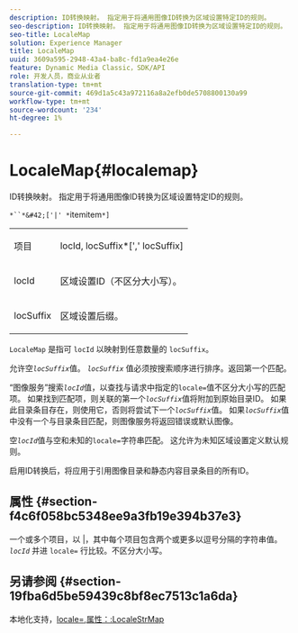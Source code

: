 ```yaml
---
description: ID转换映射。 指定用于将通用图像ID转换为区域设置特定ID的规则。
seo-description: ID转换映射。 指定用于将通用图像ID转换为区域设置特定ID的规则。
seo-title: LocaleMap
solution: Experience Manager
title: LocaleMap
uuid: 3609a595-2948-43a4-ba8c-fd1a9ea4e26e
feature: Dynamic Media Classic，SDK/API
role: 开发人员，商业从业者
translation-type: tm+mt
source-git-commit: 469d1a5c43a972116a8a2efb0de5708800130a99
workflow-type: tm+mt
source-wordcount: '234'
ht-degree: 1%

---
```



# LocaleMap{#localemap}

ID转换映射。 指定用于将通用图像ID转换为区域设置特定ID的规则。

`*``*&#42;['|' *`itemitem`*]`

<table id="simpletable_A6DD1A28F8ED4178A8ADDB2F3AEFC402"> 
 <tr class="strow"> 
  <td class="stentry"> <p><span class="varname"> 项目</span> </p></td> 
  <td class="stentry"> <p><span class="varname"> locId</span>,<span class="varname"> locSuffix</span>*[','<span class="varname"> locSuffix</span>] </p></td> 
 </tr> 
 <tr class="strow"> 
  <td class="stentry"> <p><span class="varname"> locId</span> </p></td> 
  <td class="stentry"> <p>区域设置ID（不区分大小写）。 </p></td> 
 </tr> 
 <tr class="strow"> 
  <td class="stentry"> <p><span class="varname"> locSuffix</span> </p></td> 
  <td class="stentry"> <p>区域设置后缀。 </p></td> 
 </tr> 
</table>

`LocaleMap` 是指可 `locId` 以映射到任意数量的 `locSuffix`。

允许空&#x200B;*`locSuffix`*&#x200B;值。 *`locSuffix`* 值必须按搜索顺序进行排序。返回第一个匹配。

“图像服务”搜索&#x200B;*`locId`*&#x200B;值，以查找与请求中指定的`locale=`值不区分大小写的匹配项。 如果找到匹配项，则关联的第一个&#x200B;*`locSuffix`*&#x200B;值将附加到原始目录ID。 如果此目录条目存在，则使用它，否则将尝试下一个&#x200B;*`locSuffix`*&#x200B;值。 如果&#x200B;*`locSuffix`*&#x200B;值中没有一个与目录条目匹配，则图像服务将返回错误或默认图像。

空&#x200B;*`locId`*&#x200B;值与空和未知的`locale=`字符串匹配。 这允许为未知区域设置定义默认规则。

启用ID转换后，将应用于引用图像目录和静态内容目录条目的所有ID。

## 属性 {#section-f4c6f058bc5348ee9a3fb19e394b37e3}

一个或多个项目，以 |，其中每个项目包含两个或更多以逗号分隔的字符串值。 *`locId`* 并进 `locale=` 行比较。不区分大小写。

## 另请参阅 {#section-19fba6d5be59439c8bf8ec7513c1a6da}

本地化支持，[locale=](../../../../../is-api/http-ref/image-serving-api-ref/c-http-protocol-reference/c-command-reference/r-locale.md#reference-8a846b2fbc004a12821b956ed3b25cfb),[属性：:LocaleStrMap](../../../../../is-api/image-catalog/image-serving-api-ref/c-image-catalog-reference/c-attributes-reference/r-localestrmap.md#reference-98c42070a4bc4baf92537132be2b5b1e)
